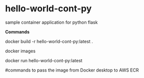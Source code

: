 # hello-world-cont-py
sample container application for python flask

**Commands**

docker build -r hello-world-cont-py:latest .

docker images

docker run hello-world-cont-py:latest

#commands to pass the image from Docker desktop to AWS ECR


